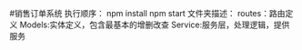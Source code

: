 #销售订单系统
执行顺序：
 npm install 
 npm start
 文件夹描述：
   routes：路由定义
   Models:实体定义，包含最基本的增删改查
   Service:服务层，处理逻辑，提供服务